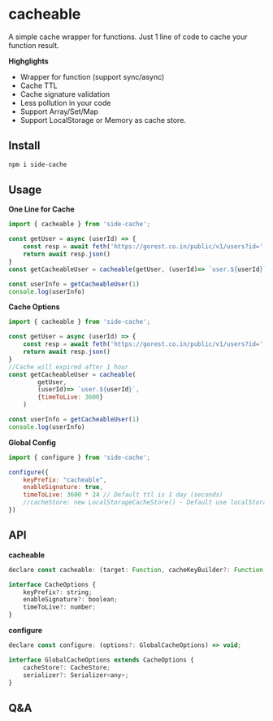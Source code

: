 # cacheable
A simple cache wrapper for functions. Just 1 line of code to cache your function result.

**Highglights**
- Wrapper for function (support sync/async)
- Cache TTL
- Cache signature validation
- Less pollution in your code
- Support Array/Set/Map
- Support LocalStorage or Memory as cache store.


## Install
```bash
npm i side-cache
```


## Usage

**One Line for Cache**
```javascript
import { cacheable } from 'side-cache';

const getUser = async (userId) => {
    const resp = await feth('https://gorest.co.in/public/v1/users?id=' + userId);
    return await resp.json()
}
const getCacheableUser = cacheable(getUser, (userId)=> `user.${userId}`)

const userInfo = getCacheableUser(1)
console.log(userInfo)
```


**Cache Options**
```javascript
import { cacheable } from 'side-cache';

const getUser = async (userId) => {
    const resp = await feth('https://gorest.co.in/public/v1/users?id=' + userId);
    return await resp.json()
}
//Cache will expired after 1 hour
const getCacheableUser = cacheable(
        getUser, 
        (userId)=> `user.${userId}`, 
        {timeToLive: 3600}
    )

const userInfo = getCacheableUser(1)
console.log(userInfo)
```

**Global Config**
```javascript
import { configure } from 'side-cache';

configure({
    keyPrefix: "cacheable",
    enableSignature: true,
    timeToLive: 3600 * 24 // Default ttl is 1 day (seconds)
    //cacheStore: new LocalStorageCacheStore() - Default use localStorange as storage.
})

```

## API
**cacheable**
```javascript
declare const cacheable: (target: Function, cacheKeyBuilder?: Function, options?: CacheOptions) => any;

interface CacheOptions {
    keyPrefix?: string;
    enableSignature?: boolean;
    timeToLive?: number;
}
```
**configure**
```javascript
declare const configure: (options?: GlobalCacheOptions) => void;

interface GlobalCacheOptions extends CacheOptions {
    cacheStore?: CacheStore;
    serializer?: Serializer<any>;
}
```


## Q&A
